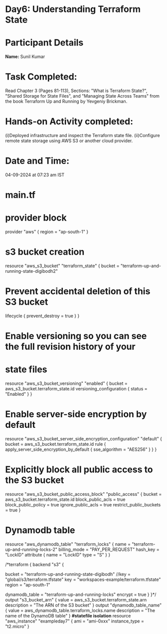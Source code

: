 #  Day6: Understanding Terraform State
#  Participant Details
**Name:** 
Sunil Kumar
#  Task Completed:
Read Chapter 3 (Pages 81-113), Sections: "What is Terraform State?", "Shared Storage for State Files", and "Managing State Across Teams" from the book Terraform Up and Running by Yevgeniy Brickman.
#  Hands-on Activity completed:
(i)Deployed infrastructure and inspect the Terraform state file.
(ii)Configure remote state storage using AWS S3 or another cloud provider.
# Date and Time: 
04-09-2024 at 07:23 am IST

# main.tf 
# provider block
provider "aws" {
region = "ap-south-1"
}
# s3 bucket creation
resource "aws_s3_bucket" "terraform_state" {
bucket = "terraform-up-and-running-state-digibodh2"
# Prevent accidental deletion of this S3 bucket
lifecycle {
prevent_destroy = true
}
}

# Enable versioning so you can see the full revision history of your
# state files
resource "aws_s3_bucket_versioning" "enabled" {
bucket = aws_s3_bucket.terraform_state.id
versioning_configuration {
status = "Enabled"
}
}

# Enable server-side encryption by default
resource "aws_s3_bucket_server_side_encryption_configuration" "default" {
bucket = aws_s3_bucket.terraform_state.id
rule {
apply_server_side_encryption_by_default {
sse_algorithm = "AES256"
}
}
}

# Explicitly block all public access to the S3 bucket
resource "aws_s3_bucket_public_access_block" "public_access" {
bucket = aws_s3_bucket.terraform_state.id
block_public_acls = true
block_public_policy = true
ignore_public_acls = true
restrict_public_buckets = true
}
# Dynamodb table
resource "aws_dynamodb_table" "terraform_locks" {
name = "terraform-up-and-running-locks-2"
billing_mode = "PAY_PER_REQUEST"
hash_key = "LockID"
attribute {
name = "LockID"
type = "S"
}
}

/*terraform {
backend "s3" {

bucket = "terraform-up-and-running-state-digibodh"
//key = "global/s3/terraform.tfstate"
key = "workspaces-example/terraform.tfstate"
region = "ap-south-1"

dynamodb_table = "terraform-up-and-running-locks"
encrypt = true
}
}*/
output "s3_bucket_arn" {
value = aws_s3_bucket.terraform_state.arn
description = "The ARN of the S3 bucket"
}
output "dynamodb_table_name" {
value = aws_dynamodb_table.terraform_locks.name
description = "The name of the DynamoDB table"
}
**#statefile isolation**
resource "aws_instance" "exampleday7" {
ami = "ami-0xxx"
instance_type = "t2.micro"
}
